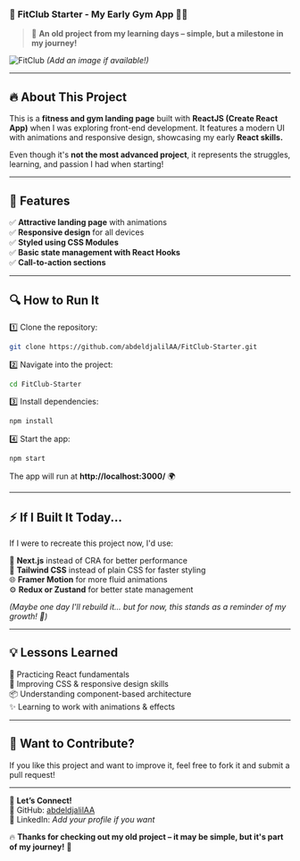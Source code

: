 

### 📌 **FitClub Starter - My Early Gym App** 🏋️‍♂️  
> 🚀 **An old project from my learning days – simple, but a milestone in my journey!**  

![FitClub](https://user-images.githubusercontent.com/your-image-url.jpg) *(Add an image if available!)*  

---

## 🔥 About This Project  

This is a **fitness and gym landing page** built with **ReactJS (Create React App)** when I was exploring front-end development. It features a modern UI with animations and responsive design, showcasing my early **React skills.**  

Even though it's **not the most advanced project**, it represents the struggles, learning, and passion I had when starting!  

---

## 🎯 **Features**  

✅ **Attractive landing page** with animations  
✅ **Responsive design** for all devices  
✅ **Styled using CSS Modules**  
✅ **Basic state management with React Hooks**  
✅ **Call-to-action sections**  

---

## 🔍 **How to Run It**  

1️⃣ Clone the repository:  
```bash
git clone https://github.com/abdeldjalilAA/FitClub-Starter.git
```

2️⃣ Navigate into the project:  
```bash
cd FitClub-Starter
```

3️⃣ Install dependencies:  
```bash
npm install
```

4️⃣ Start the app:  
```bash
npm start
```

The app will run at **http://localhost:3000/** 🌍  

---

## ⚡ **If I Built It Today...**  

If I were to recreate this project now, I'd use:  

🚀 **Next.js** instead of CRA for better performance  
🎨 **Tailwind CSS** instead of plain CSS for faster styling  
🌐 **Framer Motion** for more fluid animations  
⚙️ **Redux or Zustand** for better state management  

*(Maybe one day I'll rebuild it... but for now, this stands as a reminder of my growth! 🚀)*  

---

## 💡 **Lessons Learned**  

💪 Practicing React fundamentals  
🎨 Improving CSS & responsive design skills  
📦 Understanding component-based architecture  
✨ Learning to work with animations & effects  

---

## 👏 **Want to Contribute?**  

If you like this project and want to improve it, feel free to fork it and submit a pull request!  

---

💬 **Let’s Connect!**  
📌 GitHub: [abdeldjalilAA](https://github.com/abdeldjalilAA)  
📌 LinkedIn: *Add your profile if you want*  

🔥 **Thanks for checking out my old project – it may be simple, but it's part of my journey!** 🚀  

